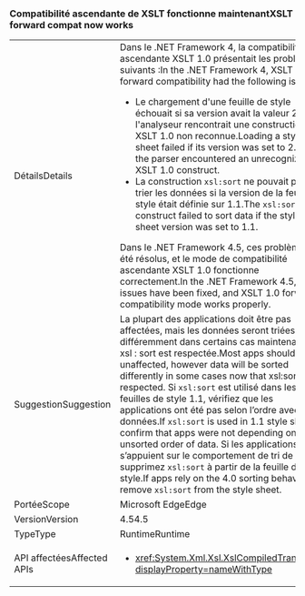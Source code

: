 ### <a name="xslt-forward-compat-now-works"></a><span data-ttu-id="f082a-101">Compatibilité ascendante de XSLT fonctionne maintenant</span><span class="sxs-lookup"><span data-stu-id="f082a-101">XSLT forward compat now works</span></span>

|   |   |
|---|---|
|<span data-ttu-id="f082a-102">Détails</span><span class="sxs-lookup"><span data-stu-id="f082a-102">Details</span></span>|<span data-ttu-id="f082a-103">Dans le .NET Framework 4, la compatibilité ascendante XSLT 1.0 présentait les problèmes suivants :</span><span class="sxs-lookup"><span data-stu-id="f082a-103">In the .NET Framework 4, XSLT 1.0 forward compatibility had the following issues:</span></span><ul><li><span data-ttu-id="f082a-104">Le chargement d'une feuille de style échouait si sa version avait la valeur 2.0 et si l'analyseur rencontrait une construction XSLT 1.0 non reconnue.</span><span class="sxs-lookup"><span data-stu-id="f082a-104">Loading a style sheet failed if its version was set to 2.0 and the parser encountered an unrecognized XSLT 1.0 construct.</span></span></li><li><span data-ttu-id="f082a-105">La construction <code>xsl:sort</code> ne pouvait pas trier les données si la version de la feuille de style était définie sur 1.1.</span><span class="sxs-lookup"><span data-stu-id="f082a-105">The <code>xsl:sort</code> construct failed to sort data if the style sheet version was set to 1.1.</span></span></li></ul><span data-ttu-id="f082a-106">Dans le .NET Framework 4.5, ces problèmes ont été résolus, et le mode de compatibilité ascendante XSLT 1.0 fonctionne correctement.</span><span class="sxs-lookup"><span data-stu-id="f082a-106">In the .NET Framework 4.5, these issues have been fixed, and XSLT 1.0 forward compatibility mode works properly.</span></span>|
|<span data-ttu-id="f082a-107">Suggestion</span><span class="sxs-lookup"><span data-stu-id="f082a-107">Suggestion</span></span>|<span data-ttu-id="f082a-108">La plupart des applications doit être pas affectées, mais les données seront triées différemment dans certains cas maintenant que xsl : sort est respectée.</span><span class="sxs-lookup"><span data-stu-id="f082a-108">Most apps should be unaffected, however data will be sorted differently in some cases now that xsl:sort is respected.</span></span> <span data-ttu-id="f082a-109">Si <code>xsl:sort</code> est utilisé dans les feuilles de style 1.1, vérifiez que les applications ont été pas selon l’ordre avec des données.</span><span class="sxs-lookup"><span data-stu-id="f082a-109">If <code>xsl:sort</code> is used in 1.1 style sheets, confirm that apps were not depending on the unsorted order of data.</span></span> <span data-ttu-id="f082a-110">Si les applications s’appuient sur le comportement de tri de 4.0, supprimez <code>xsl:sort</code> à partir de la feuille de style.</span><span class="sxs-lookup"><span data-stu-id="f082a-110">If apps rely on the 4.0 sorting behavior, remove <code>xsl:sort</code> from the style sheet.</span></span>|
|<span data-ttu-id="f082a-111">Portée</span><span class="sxs-lookup"><span data-stu-id="f082a-111">Scope</span></span>|<span data-ttu-id="f082a-112">Microsoft Edge</span><span class="sxs-lookup"><span data-stu-id="f082a-112">Edge</span></span>|
|<span data-ttu-id="f082a-113">Version</span><span class="sxs-lookup"><span data-stu-id="f082a-113">Version</span></span>|<span data-ttu-id="f082a-114">4.5</span><span class="sxs-lookup"><span data-stu-id="f082a-114">4.5</span></span>|
|<span data-ttu-id="f082a-115">Type</span><span class="sxs-lookup"><span data-stu-id="f082a-115">Type</span></span>|<span data-ttu-id="f082a-116">Runtime</span><span class="sxs-lookup"><span data-stu-id="f082a-116">Runtime</span></span>|
|<span data-ttu-id="f082a-117">API affectées</span><span class="sxs-lookup"><span data-stu-id="f082a-117">Affected APIs</span></span>|<ul><li><xref:System.Xml.Xsl.XslCompiledTransform?displayProperty=nameWithType></li></ul>|

